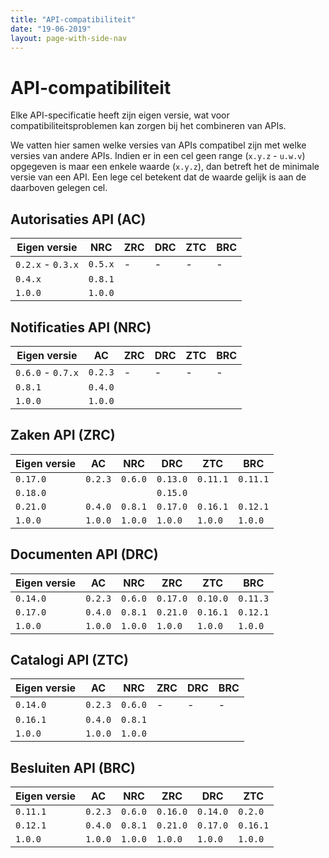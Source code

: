 ```yaml
---
title: "API-compatibiliteit"
date: "19-06-2019"
layout: page-with-side-nav
---
```


# API-compatibiliteit

Elke API-specificatie heeft zijn eigen versie, wat voor compatibiliteitsproblemen kan zorgen bij het
combineren van APIs.

We vatten hier samen welke versies van APIs compatibel zijn met welke versies van andere APIs.
Indien er in een cel geen range (`x.y.z` - `u.w.v`) opgegeven is maar een enkele waarde (`x.y.z`),
dan betreft het de minimale versie van een API. Een lege cel betekent dat de waarde gelijk is aan de
daarboven gelegen cel.

## Autorisaties API (AC)

| Eigen versie      | NRC     | ZRC | DRC | ZTC | BRC |
| ----------------- | ------- | --- | --- | --- | --- |
| `0.2.x` - `0.3.x` | `0.5.x` | -   | -   | -   | -   |
| `0.4.x`           | `0.8.1` |     |     |     |     |
| `1.0.0`           | `1.0.0` |     |     |     |     |

## Notificaties API (NRC)

| Eigen versie      | AC      | ZRC | DRC | ZTC | BRC |
| ----------------- | ------- | --- | --- | --- | --- |
| `0.6.0` - `0.7.x` | `0.2.3` | -   | -   | -   | -   |
| `0.8.1`           | `0.4.0` |     |     |     |     |
| `1.0.0`           | `1.0.0` |     |     |     |     |

## Zaken API (ZRC)

| Eigen versie | AC      | NRC     | DRC      | ZTC      | BRC      |
| ------------ | ------- | ------- | -------- | -------- | -------- |
| `0.17.0`     | `0.2.3` | `0.6.0` | `0.13.0` | `0.11.1` | `0.11.1` |
| `0.18.0`     |         |         | `0.15.0` |          |          |
| `0.21.0`     | `0.4.0` | `0.8.1` | `0.17.0` | `0.16.1` | `0.12.1` |
| `1.0.0`      | `1.0.0` | `1.0.0` | `1.0.0`  | `1.0.0`  | `1.0.0`  |

## Documenten API (DRC)

| Eigen versie | AC      | NRC     | ZRC      | ZTC      | BRC      |
| ------------ | ------- | ------- | -------- | -------- | -------- |
| `0.14.0`     | `0.2.3` | `0.6.0` | `0.17.0` | `0.10.0` | `0.11.3` |
| `0.17.0`     | `0.4.0` | `0.8.1` | `0.21.0` | `0.16.1` | `0.12.1` |
| `1.0.0`      | `1.0.0` | `1.0.0` | `1.0.0`  | `1.0.0`  | `1.0.0`  |

## Catalogi API (ZTC)

| Eigen versie | AC      | NRC     | ZRC | DRC | BRC |
| ------------ | ------- | ------- | --- | --- | --- |
| `0.14.0`     | `0.2.3` | `0.6.0` | -   | -   | -   |
| `0.16.1`     | `0.4.0` | `0.8.1` |     |     |     |
| `1.0.0`      | `1.0.0` | `1.0.0` |     |     |     |

## Besluiten API (BRC)

| Eigen versie | AC      | NRC     | ZRC      | DRC      | ZTC      |
| ------------ | ------- | ------- | -------- | -------- | -------- |
| `0.11.1`     | `0.2.3` | `0.6.0` | `0.16.0` | `0.14.0` | `0.2.0`  |
| `0.12.1`     | `0.4.0` | `0.8.1` | `0.21.0` | `0.17.0` | `0.16.1` |
| `1.0.0`      | `1.0.0` | `1.0.0` | `1.0.0`  | `1.0.0`  | `1.0.0`  |
